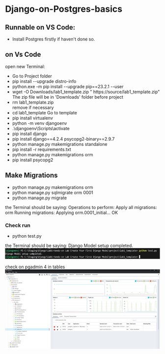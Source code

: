 # Django-on-Postgres-basics

## Runnable on VS Code:
- Install Postgres firstly if haven't done so.

## on Vs Code 
open new Terminal:
- Go to Project folder
- pip install --upgrade distro-info
- python.exe -m pip install --upgrade pip==23.2.1 --user
- wget -O Downloads/lab1_template.zip " https://source/lab1_template.zip"
The zip file will be in 'Downloads' folder before project
- rm lab1_template.zip                                                  
remove if necessary
- cd lab1_template
Go to template
- pip install virtualenv
- python -m venv djangoenv
- .\djangoenv\Scripts\activate
- pip install django
- pip install django==4.2.4 psycopg2-binary==2.9.7
- python manage.py makemigrations standalone
- pip install -r requirements.txt
- python manage.py makemigrations orm   
- pip install psycopg2

## Make Migrations
- python manage.py makemigrations orm
- python manage.py sqlmigrate orm 0001
- python manage.py migrate

the Terminal should be saying: 
Operations to perform:
  Apply all migrations: orm
Running migrations:
  Applying orm.0001_initial... OK

### Check run
- python test.py

the Terminal should be saying: 
Django Model setup completed.
![Deployment of Postgres](https://github.com/eldoma/Django-on-Postgres-basics/blob/main/success2.jpg)

check on pgadmin 4 in tables
![Deployment of Postgres](https://github.com/eldoma/Django-on-Postgres-basics/blob/main/success1.jpg)

